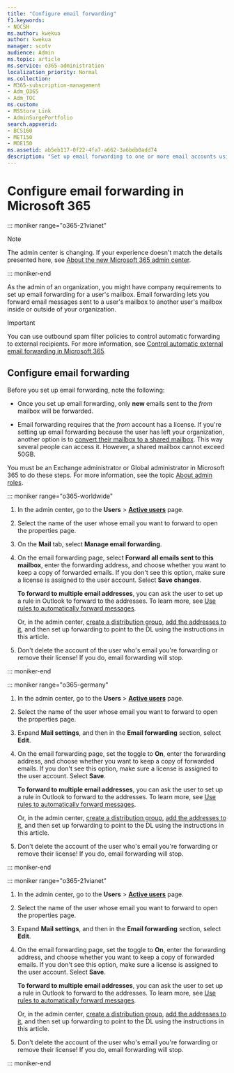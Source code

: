 ```yaml
---
title: "Configure email forwarding"
f1.keywords:
- NOCSH
ms.author: kwekua
author: kwekua
manager: scotv
audience: Admin
ms.topic: article
ms.service: o365-administration
localization_priority: Normal
ms.collection: 
- M365-subscription-management
- Adm_O365
- Adm_TOC
ms.custom:
- MSStore_Link
- AdminSurgePortfolio
search.appverid:
- BCS160
- MET150
- MOE150
ms.assetid: ab5eb117-0f22-4fa7-a662-3a6bdb0add74
description: "Set up email forwarding to one or more email accounts using Office365."
---
```


# Configure email forwarding in Microsoft 365

::: moniker range="o365-21vianet"

> [!NOTE]
> The admin center is changing. If your experience doesn't match the details presented here, see [About the new Microsoft 365 admin center](https://docs.microsoft.com/microsoft-365/admin/microsoft-365-admin-center-preview?view=o365-21vianet&preserve-view=true).

::: moniker-end

As the admin of an organization, you might have company requirements to set up email forwarding for a user's mailbox. Email forwarding lets you forward email messages sent to a user's mailbox to another user's mailbox inside or outside of your organization.

> [!IMPORTANT]
> You can use outbound spam filter policies to control automatic forwarding to external recipients. For more information, see [Control automatic external email forwarding in Microsoft 365](https://docs.microsoft.com/microsoft-365/security/office-365-security/external-email-forwarding?view=o365-worldwide&preserve-view=true#how-the-outbound-spam-filter-policy-settings-work-with-other-automatic-email-forwarding-controls).

## Configure email forwarding

Before you set up email forwarding, note the following:

- Once you set up email forwarding, only **new** emails sent to the  *from*  mailbox will be forwarded.

- Email forwarding requires that the  *from*  account has a license. If you're setting up email forwarding because the user has left your organization, another option is to [convert their mailbox to a shared mailbox](convert-user-mailbox-to-shared-mailbox.md). This way several people can access it. However, a shared mailbox cannot exceed 50GB.

You must be an Exchange administrator or Global administrator in Microsoft 365 to do these steps. For more information, see the topic [About admin roles](../add-users/about-admin-roles.md).

::: moniker range="o365-worldwide"

1. In the admin center, go to the **Users** \> **[Active users](https://go.microsoft.com/fwlink/p/?linkid=834822)** page.

2. Select the name of the user whose email you want to forward to open the properties page.

3. On the **Mail** tab, select **Manage email forwarding**.

4. On the email forwarding page, select **Forward all emails sent to this mailbox**, enter the forwarding address, and choose whether you want to keep a copy of forwarded emails. If you don't see this option, make sure a license is assigned to the user account. Select **Save changes**.

    **To forward to multiple email addresses**, you can ask the user to set up a rule in Outlook to forward to the addresses. To learn more, see [Use rules to automatically forward messages](https://support.microsoft.com/office/45aa9664-4911-4f96-9663-ece42816d746).

     Or, in the admin center, [create a distribution group](../setup/create-distribution-lists.md), [add the addresses to it](add-user-or-contact-to-distribution-list.md), and then set up forwarding to point to the DL using the instructions in this article.

5. Don't delete the account of the user who's email you're forwarding or remove their license!  If you do, email forwarding will stop.

::: moniker-end

::: moniker range="o365-germany"

1. In the admin center, go to the **Users** \> **[Active users](https://go.microsoft.com/fwlink/p/?linkid=847686)** page.

2. Select the name of the user whose email you want to forward to open the properties page.

3. Expand **Mail settings**, and then in the **Email forwarding** section, select **Edit**.

4. On the email forwarding page, set the toggle to **On**, enter the forwarding address, and choose whether you want to keep a copy of forwarded emails. If you don't see this option, make sure a license is assigned to the user account. Select **Save**.

   **To forward to multiple email addresses**, you can ask the user to set up a rule in Outlook to forward to the addresses. To learn more, see [Use rules to automatically forward messages](https://support.microsoft.com/office/45aa9664-4911-4f96-9663-ece42816d746).

   Or, in the admin center, [create a distribution group](../setup/create-distribution-lists.md), [add the addresses to it](add-user-or-contact-to-distribution-list.md), and then set up forwarding to point to the DL using the instructions in this article.

5. Don't delete the account of the user who's email you're forwarding or remove their license!  If you do, email forwarding will stop.

::: moniker-end

::: moniker range="o365-21vianet"

1. In the admin center, go to the **Users** \> **[Active users](https://go.microsoft.com/fwlink/p/?linkid=850628)** page.

2. Select the name of the user whose email you want to forward to open the properties page.

3. Expand **Mail settings**, and then in the **Email forwarding** section, select **Edit**.

4. On the email forwarding page, set the toggle to **On**, enter the forwarding address, and choose whether you want to keep a copy of forwarded emails. If you don't see this option, make sure a license is assigned to the user account. Select **Save**.

   **To forward to multiple email addresses**, you can ask the user to set up a rule in Outlook to forward to the addresses. To learn more, see [Use rules to automatically forward messages](https://support.microsoft.com/office/45aa9664-4911-4f96-9663-ece42816d746).

   Or, in the admin center, [create a distribution group](../setup/create-distribution-lists.md), [add the addresses to it](add-user-or-contact-to-distribution-list.md), and then set up forwarding to point to the DL using the instructions in this article.

5. Don't delete the account of the user who's email you're forwarding or remove their license!  If you do, email forwarding will stop.

::: moniker-end
